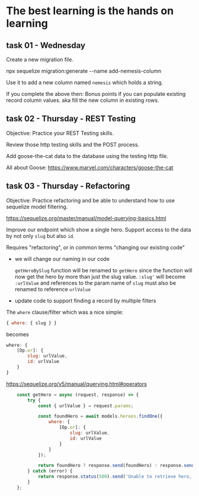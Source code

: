 # The best learning is the hands on learning

## task 01 - Wednesday

Create a new migration file.

npx sequelize migration:generate --name add-nemesis-column

Use it to add a new column named `nemesis` which holds a string.

If you complete the above then:
Bonus points if you can populate existing record column values.
aka fill the new column in existing rows.

## task 02 - Thursday - REST Testing

Objective: Practice your REST Testing skills.

Review those http testing skills and the POST process.

Add goose-the-cat data to the database using the testing http file.

All about Goose: <https://www.marvel.com/characters/goose-the-cat>

## task 03 - Thursday - Refactoring

Objective: Practice refactoring and be able to understand how to use sequelize model filtering.

<https://sequelize.org/master/manual/model-querying-basics.html>

Improve our endpoint which show a single hero. Support access to the data by not only `slug` but also `id`.

Requires "refactoring", or in common terms "changing our existing code"

- we will change our naming in our code
  
    `getHeroBySlug` function will be renamed to `getHero` since the function will now get the hero by more than just the slug value.
    `:slug'` will become `:urlValue` and references to the param name of `slug` must also be renamed to reference `urlValue`

- update code to support finding a record by multiple filters

The `where` clause/filter which was a nice simple:

```js
{ where: { slug } }
```

becomes

```js
where: {
    [Op.or]: {
        slug: urlValue,
        id: urlValue
    }
}
```

<https://sequelize.org/v5/manual/querying.html#operators>

```js
    const getHero = async (request, response) => {
        try {
            const { urlValue } = request.params;

            const foundHero = await models.heroes.findOne({
                where: {
                    [Op.or]: {
                        slug: urlValue,
                        id: urlValue
                    }
                }
            });

            return foundHero ? response.send(foundHero) : response.sendStatus(404);
        } catch (error) {
            return response.status(500).send('Unable to retrieve hero, please try again');
        }
    };
```
